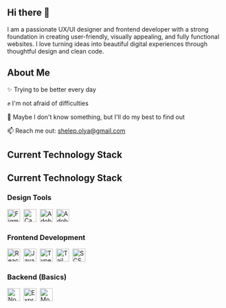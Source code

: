 ## Hi there 👋

I am a passionate UX/UI designer and frontend developer with a strong foundation in creating user-friendly, visually appealing, and fully functional websites. I love turning ideas into beautiful digital experiences through thoughtful design and clean code.

## About Me

✨ Trying to be better every day

✊ I'm not afraid of difficulties

🔭 Maybe I don't know something, but I'll do my best to find out

📫 Reach me out: shelep.olya@gmail.com

## Current Technology Stack

## Current Technology Stack

### Design Tools  
<img src="https://cdn.simpleicons.org/figma/ff7262" alt="Figma" width="30" height="30" />&nbsp;
<img src="https://cdn.simpleicons.org/canva/00C4CC" alt="Canva" width="30" height="30" />&nbsp;
<img src="https://cdn.simpleicons.org/adobeillustrator/FF9A00" alt="Adobe Illustrator" width="30" height="30" />&nbsp;
<img src="https://cdn.simpleicons.org/adobephotoshop/31A8FF" alt="Adobe Photoshop" width="30" height="30" />

### Frontend Development  
<img src="https://cdn.simpleicons.org/react/61DAFB" alt="React" width="30" height="30" />&nbsp;
<img src="https://cdn.simpleicons.org/javascript/F7DF1E" alt="JavaScript" width="30" height="30" />&nbsp;
<img src="https://cdn.simpleicons.org/typescript/3178C6" alt="TypeScript" width="30" height="30" />&nbsp;
<img src="https://cdn.simpleicons.org/tailwindcss/06B6D4" alt="Tailwind CSS" width="30" height="30" />&nbsp;
<img src="https://cdn.simpleicons.org/sass/CC6699" alt="SCSS" width="30" height="30" />

### Backend (Basics)  
<img src="https://cdn.simpleicons.org/node.js/339933" alt="Node.js" width="30" height="30" />&nbsp;
<img src="https://cdn.simpleicons.org/express" alt="Express" width="30" height="30" />&nbsp;
<img src="https://cdn.simpleicons.org/mongodb/47A248" alt="MongoDB" width="30" height="30" />


